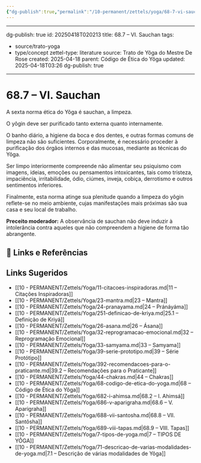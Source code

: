 ```yaml
---
{"dg-publish":true,"permalink":"/10-permanent/zettels/yoga/68-7-vi-sauchan/","title":"68.7 – VI. Sauchan","tags":["source/trato-yoga","type/concept"],"noteIcon":""}
---
```


---
dg-publish: true
id: 20250418T020213
title: 68.7 – VI. Sauchan
tags:
  - source/trato-yoga
  - type/concept
zettel-type: literature
source: Trato de Yôga do Mestre De Rose
created: 2025-04-18
parent: Código de Ética do Yôga
updated: 2025-04-18T03:26
dg-publish: true
---

# 68.7 – VI. Sauchan

A sexta norma ética do Yôga é sauchan, a limpeza.

O yôgin deve ser purificado tanto externa quanto internamente.

O banho diário, a higiene da boca e dos dentes, e outras formas comuns de limpeza não são suficientes. Corporalmente, é necessário proceder à purificação dos órgãos internos e das mucosas, mediante as técnicas do Yôga.

Ser limpo interiormente compreende não alimentar seu psiquismo com imagens, ideias, emoções ou pensamentos intoxicantes, tais como tristeza, impaciência, irritabilidade, ódio, ciúmes, inveja, cobiça, derrotismo e outros sentimentos inferiores.

Finalmente, esta norma atinge sua plenitude quando a limpeza do yôgin reflete-se no meio ambiente, cujas manifestações mais próximas são sua casa e seu local de trabalho.

**Preceito moderador:** A observância de sauchan não deve induzir à intolerância contra aqueles que não compreendem a higiene de forma tão abrangente.

## 🔗 Links e Referências

## Links Sugeridos

- [[10 - PERMANENT/Zettels/Yoga/11-citacoes-inspiradoras.md\|11 – Citações Inspiradoras]]
- [[10 - PERMANENT/Zettels/Yoga/23-mantra.md\|23 – Mantra]]
- [[10 - PERMANENT/Zettels/Yoga/24-pranayama.md\|24 – Pránáyáma]]
- [[10 - PERMANENT/Zettels/Yoga/251-definicao-de-kriya.md\|25.1 – Definição de Kriyá]]
- [[10 - PERMANENT/Zettels/Yoga/26-asana.md\|26 – Ásana]]
- [[10 - PERMANENT/Zettels/Yoga/32-reprogramacao-emocional.md\|32 – Reprogramação Emocional]]
- [[10 - PERMANENT/Zettels/Yoga/33-samyama.md\|33 – Samyama]]
- [[10 - PERMANENT/Zettels/Yoga/39-serie-prototipo.md\|39 – Série Protótipo]]
- [[10 - PERMANENT/Zettels/Yoga/392-recomendacoes-para-o-praticante.md\|39.2 – Recomendações para o Praticante]]
- [[10 - PERMANENT/Zettels/Yoga/44-chakras.md\|44 – Chakras]]
- [[10 - PERMANENT/Zettels/Yoga/68-codigo-de-etica-do-yoga.md\|68 – Código de Ética do Yôga]]
- [[10 - PERMANENT/Zettels/Yoga/682-i-ahimsa.md\|68.2 – I. Ahimsá]]
- [[10 - PERMANENT/Zettels/Yoga/686-v-aparigraha.md\|68.6 – V. Aparigraha]]
- [[10 - PERMANENT/Zettels/Yoga/688-vii-santosha.md\|68.8 – VII. Santôsha]]
- [[10 - PERMANENT/Zettels/Yoga/689-viii-tapas.md\|68.9 – VIII. Tapas]]
- [[10 - PERMANENT/Zettels/Yoga/7-tipos-de-yoga.md\|7 – TIPOS DE YÔGA]]
- [[10 - PERMANENT/Zettels/Yoga/71-descricao-de-varias-modalidades-de-yoga.md\|7.1 – Descrição de várias modalidades de Yôga]]